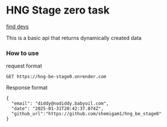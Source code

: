 # HNG Stage zero task

[find devs](https://hng.tech/hire/golang-developers)

This is a basic api that returns dynamically created data

### How to use

request format

```
GET https://hng-be-stage0.onrender.com
```

Response format

```
{
  "email": "diddy@nodiddy.babyoil.com",
  "date": "2025-01-31T20:42:37.074Z",
  "github_url":"https://github.com/shemigam1/hng_be_stage0"
}
```
